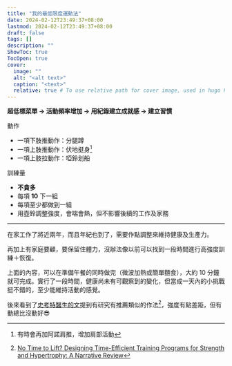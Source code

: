 ```yaml
---
title: "我的最低限度運動法"
date: 2024-02-12T23:49:37+08:00
lastmod: 2024-02-12T23:49:37+08:00
draft: false
tags: []
description: ""
ShowToc: true
TocOpen: true
cover:
  image: ""
  alt: "<alt text>"
  caption: "<text>"
  relative: true # To use relative path for cover image, used in hugo Page-bundles
---
```


**超低標菜單 -> 活動頻率增加 -> 用紀錄建立成就感 -> 建立習慣**

動作
- 一項下肢推動作：分腿蹲
- 一項上肢推動作：伏地挺身[^1]
- 一項上肢拉動作：啞鈴划船
[^1]: 有時會再加阿諾肩推，增加肩部活動

訓練量
- **不貪多**
- 每項 **10** 下一組
- 每項至少都做到一組
- 用壺鈴調整強度，會喘會熱，但不影響後續的工作及家務


---
在家工作了將近兩年，而且年紀也到了，需要作點調整來維持健康及生產力。

再加上有家庭要顧，要保留住體力，沒辦法像以前可以找到一段時間進行高強度訓練＋恢復。

上面的內容，可以在準備午餐的同時做完（微波加熱或簡單麵食），大約 10 分鐘就可完成。實行了一段時間，健康尚未有可觀察到的變化，但當成一天內的小挑戰挺不錯的，至少能維持活動的感覺。

後來看到了[史考特醫生的文](https://www.facebook.com/wangsfitness/posts/pfbid02fTV1ZyMYptHTvQUPxJhz9ex1hD6xRcT9a2sAUWnKsvjZtLSUVyAJuPMvJ12PgXcml)提到有研究有推薦類似的作法[^2]，強度有點差距，但有動總比沒動好😎

[^2]: [No Time to Lift? Designing Time-Efficient Training Programs for Strength and Hypertrophy: A Narrative Review](https://pubmed.ncbi.nlm.nih.gov/34125411/)